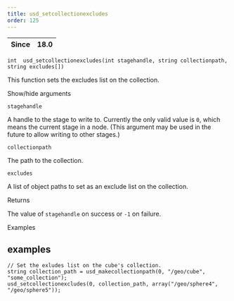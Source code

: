 ```yaml
---
title: usd_setcollectionexcludes
order: 125
---
```

| Since | 18.0 |
| --- | --- |

`int  usd_setcollectionexcludes(int stagehandle, string collectionpath, string excludes[])`

This function sets the excludes list on the collection.

Show/hide arguments

`stagehandle`

A handle to the stage to write to. Currently the only valid value is `0`, which means the current stage in a node. (This argument may be used in the future to allow writing to other stages.)

`collectionpath`

The path to the collection.

`excludes`

A list of object paths to set as an exclude list on the collection.

Returns

The value of `stagehandle` on success or `-1` on failure.

Examples

## examples

```vex
// Set the exludes list on the cube's collection.
string collection_path = usd_makecollectionpath(0, "/geo/cube", "some_collection");
usd_setcollectionexcludes(0, collection_path, array("/geo/sphere4", "/geo/sphere5"));

```
